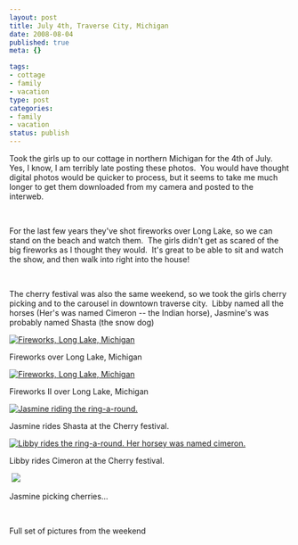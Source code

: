 ```yaml
--- 
layout: post
title: July 4th, Traverse City, Michigan
date: 2008-08-04
published: true
meta: {}

tags: 
- cottage
- family
- vacation
type: post
categories: 
- family
- vacation
status: publish
---
```



Took the girls up to our cottage in northern Michigan for the 4th of July.  Yes, I know, I am terribly late posting these photos.  You would have thought digital photos would be quicker to process, but it seems to take me much longer to get them downloaded from my camera and posted to the interweb.

 

 

 

For the last few years they've shot fireworks over Long Lake, so we can stand on the beach and watch them.  The girls didn't get as scared of the big fireworks as I thought they would.  It's great to be able to sit and watch the show, and then walk into right into the house!

 

 

 

The cherry festival was also the same weekend, so we took the girls cherry picking and to the carousel in downtown traverse city.  Libby named all the horses (Her's was named Cimeron -- the Indian horse), Jasmine's was probably named Shasta (the snow dog)

 

[![Fireworks, Long Lake, Michigan](http://media.eick.us/2011/05/2659130504_7503ce58c0.jpg)](http://www.flickr.com/photos/19429588@N00/2659130504/ "Fireworks, Long Lake, Michigan")

 

Fireworks over Long Lake, Michigan

 

[![Fireworks, Long Lake, Michigan](http://media.eick.us/2011/05/2659131930_62f6bcd5ba.jpg)](http://www.flickr.com/photos/19429588@N00/2659131930/ "Fireworks, Long Lake, Michigan")

 

Fireworks II over Long Lake, Michigan

 

[![Jasmine riding the ring-a-round.](http://media.eick.us/2011/05/2658279823_5411ef17cc.jpg)](http://www.flickr.com/photos/andreweick/2658279823/ "Jasmine riding the ring-a-round. by AndrewEick, on Flickr")

 

Jasmine rides Shasta at the Cherry festival.

 

[![Libby rides the ring-a-round.  Her horsey was named cimeron.](http://media.eick.us/2011/05/2658278281_c7a3f35fb0.jpg)](http://www.flickr.com/photos/andreweick/2658278281/ "Libby rides the ring-a-round.  Her horsey was named cimeron. by AndrewEick, on Flickr")

 

Libby rides Cimeron at the Cherry festival.

 

 ![](http://media.eick.us/2011/05/2664757546_c887b924c9.jpg) 

 

 Jasmine picking cherries...

 

 

 

Full set of pictures from the weekend

